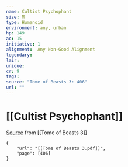 ```yaml
---
name: Cultist Psychophant
size: M
type: Humanoid
environment: any, urban
hp: 149
ac: 15
initiative: 1
alignment:  Any Non-Good Alignment
legendary: 
lair: 
unique: 
cr: 9
tags: 
source: "Tome of Beasts 3: 406"
url: ""
---
```

# [[Cultist Psychophant]]

[Source](zotero://open-pdf/library/items/BLGR9HVR?page=406) from [[Tome of Beasts 3]]

```pdf
{
	"url": "[[Tome of Beasts 3.pdf]]",
	"page": [406]
}
```

